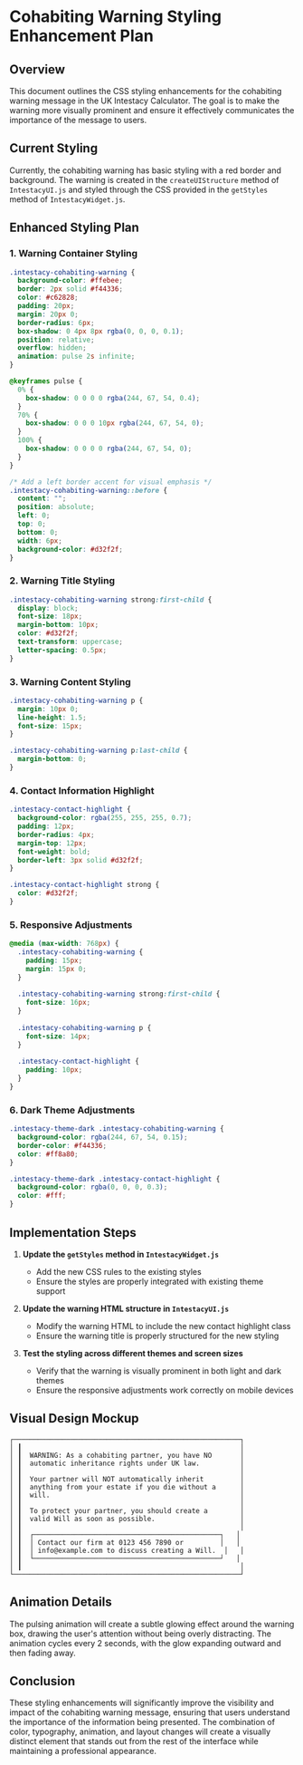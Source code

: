 # Cohabiting Warning Styling Enhancement Plan

## Overview

This document outlines the CSS styling enhancements for the cohabiting warning message in the UK Intestacy Calculator. The goal is to make the warning more visually prominent and ensure it effectively communicates the importance of the message to users.

## Current Styling

Currently, the cohabiting warning has basic styling with a red border and background. The warning is created in the `createUIStructure` method of `IntestacyUI.js` and styled through the CSS provided in the `getStyles` method of `IntestacyWidget.js`.

## Enhanced Styling Plan

### 1. Warning Container Styling

```css
.intestacy-cohabiting-warning {
  background-color: #ffebee;
  border: 2px solid #f44336;
  color: #c62828;
  padding: 20px;
  margin: 20px 0;
  border-radius: 6px;
  box-shadow: 0 4px 8px rgba(0, 0, 0, 0.1);
  position: relative;
  overflow: hidden;
  animation: pulse 2s infinite;
}

@keyframes pulse {
  0% {
    box-shadow: 0 0 0 0 rgba(244, 67, 54, 0.4);
  }
  70% {
    box-shadow: 0 0 0 10px rgba(244, 67, 54, 0);
  }
  100% {
    box-shadow: 0 0 0 0 rgba(244, 67, 54, 0);
  }
}

/* Add a left border accent for visual emphasis */
.intestacy-cohabiting-warning::before {
  content: "";
  position: absolute;
  left: 0;
  top: 0;
  bottom: 0;
  width: 6px;
  background-color: #d32f2f;
}
```

### 2. Warning Title Styling

```css
.intestacy-cohabiting-warning strong:first-child {
  display: block;
  font-size: 18px;
  margin-bottom: 10px;
  color: #d32f2f;
  text-transform: uppercase;
  letter-spacing: 0.5px;
}
```

### 3. Warning Content Styling

```css
.intestacy-cohabiting-warning p {
  margin: 10px 0;
  line-height: 1.5;
  font-size: 15px;
}

.intestacy-cohabiting-warning p:last-child {
  margin-bottom: 0;
}
```

### 4. Contact Information Highlight

```css
.intestacy-contact-highlight {
  background-color: rgba(255, 255, 255, 0.7);
  padding: 12px;
  border-radius: 4px;
  margin-top: 12px;
  font-weight: bold;
  border-left: 3px solid #d32f2f;
}

.intestacy-contact-highlight strong {
  color: #d32f2f;
}
```

### 5. Responsive Adjustments

```css
@media (max-width: 768px) {
  .intestacy-cohabiting-warning {
    padding: 15px;
    margin: 15px 0;
  }
  
  .intestacy-cohabiting-warning strong:first-child {
    font-size: 16px;
  }
  
  .intestacy-cohabiting-warning p {
    font-size: 14px;
  }
  
  .intestacy-contact-highlight {
    padding: 10px;
  }
}
```

### 6. Dark Theme Adjustments

```css
.intestacy-theme-dark .intestacy-cohabiting-warning {
  background-color: rgba(244, 67, 54, 0.15);
  border-color: #f44336;
  color: #ff8a80;
}

.intestacy-theme-dark .intestacy-contact-highlight {
  background-color: rgba(0, 0, 0, 0.3);
  color: #fff;
}
```

## Implementation Steps

1. **Update the `getStyles` method in `IntestacyWidget.js`**
   - Add the new CSS rules to the existing styles
   - Ensure the styles are properly integrated with existing theme support

2. **Update the warning HTML structure in `IntestacyUI.js`**
   - Modify the warning HTML to include the new contact highlight class
   - Ensure the warning title is properly structured for the new styling

3. **Test the styling across different themes and screen sizes**
   - Verify that the warning is visually prominent in both light and dark themes
   - Ensure the responsive adjustments work correctly on mobile devices

## Visual Design Mockup

```
┌────────────────────────────────────────────────────────┐
│ ┃                                                      │
│ ┃  WARNING: As a cohabiting partner, you have NO       │
│ ┃  automatic inheritance rights under UK law.          │
│ ┃                                                      │
│ ┃  Your partner will NOT automatically inherit         │
│ ┃  anything from your estate if you die without a      │
│ ┃  will.                                               │
│ ┃                                                      │
│ ┃  To protect your partner, you should create a        │
│ ┃  valid Will as soon as possible.                     │
│ ┃                                                      │
│ ┃  ┌──────────────────────────────────────────────┐   │
│ ┃  │ Contact our firm at 0123 456 7890 or         │   │
│ ┃  │ info@example.com to discuss creating a Will.  │   │
│ ┃  └──────────────────────────────────────────────┘   │
│ ┃                                                      │
└────────────────────────────────────────────────────────┘
```

## Animation Details

The pulsing animation will create a subtle glowing effect around the warning box, drawing the user's attention without being overly distracting. The animation cycles every 2 seconds, with the glow expanding outward and then fading away.

## Conclusion

These styling enhancements will significantly improve the visibility and impact of the cohabiting warning message, ensuring that users understand the importance of the information being presented. The combination of color, typography, animation, and layout changes will create a visually distinct element that stands out from the rest of the interface while maintaining a professional appearance.